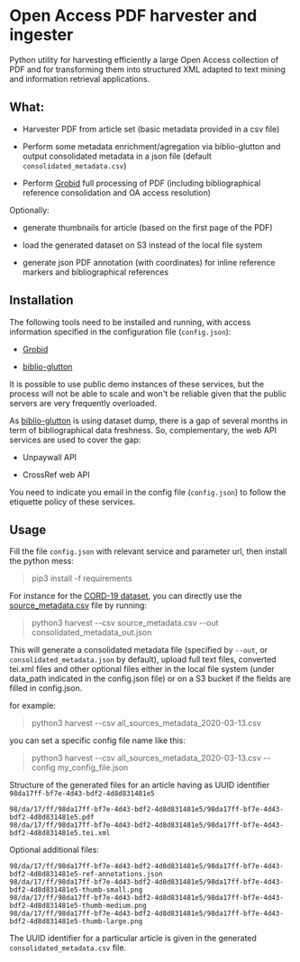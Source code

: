 # Open Access PDF harvester and ingester

Python utility for harvesting efficiently a large Open Access collection of PDF and for transforming them into structured XML adapted to text mining and information retrieval applications.

## What:

- Harvester PDF from article set (basic metadata provided in a csv file)

- Perform some metadata enrichment/agregation via biblio-glutton and output consolidated metadata in a json file (default `consolidated_metadata.csv`)

- Perform [Grobid](https://github.com/kermitt2/grobid) full processing of PDF (including bibliographical reference consolidation and OA access resolution)

Optionally: 

- generate thumbnails for article (based on the first page of the PDF) 

- load the generated dataset on S3 instead of the local file system

- generate json PDF annotation (with coordinates) for inline reference markers and bibliographical references 

## Installation

The following tools need to be installed and running, with access information specified in the configuration file (`config.json`):

- [Grobid](https://github.com/kermitt2/grobid)

- [biblio-glutton](https://github.com/kermitt2/biblio-glutton)

It is possible to use public demo instances of these services, but the process will not be able to scale and won't be reliable given that the public servers are very frequently overloaded. 

As [biblio-glutton](https://github.com/kermitt2/biblio-glutton) is using dataset dump, there is a gap of several months in term of bibliographical data freshness. So, complementary, the web API services are used to cover the gap:

- Unpaywall API

- CrossRef web API

You need to indicate you email in the config file (`config.json`) to follow the etiquette policy of these services. 

## Usage

Fill the file `config.json` with relevant service and parameter url, then install the python mess:

> pip3 install -f requirements

For instance for the [CORD-19 dataset](https://pages.semanticscholar.org/coronavirus-research), you can directly use the [source_metadata.csv](https://ai2-semanticscholar-cord-19.s3-us-west-2.amazonaws.com/2020-03-13/all_sources_metadata_2020-03-13.csv) file by running: 

> python3 harvest --csv source_metadata.csv --out consolidated_metadata_out.json

This will generate a consolidated metadata file (specified by `--out`,  or `consolidated_metadata.json` by default), upload full text files, 
converted tei.xml files and other optional files either in the local file system (under data_path indicated in the config.json 
file) or on a S3 bucket if the fields are filled in config.json. 

for example:

> python3 harvest --csv all_sources_metadata_2020-03-13.csv     

you can set a specific config file name like this:

> python3 harvest --csv all_sources_metadata_2020-03-13.csv --config my_config_file.json    

Structure of the generated files for an article having as UUID identifier `98da17ff-bf7e-4d43-bdf2-4d8d831481e5`

```
98/da/17/ff/98da17ff-bf7e-4d43-bdf2-4d8d831481e5/98da17ff-bf7e-4d43-bdf2-4d8d831481e5.pdf
98/da/17/ff/98da17ff-bf7e-4d43-bdf2-4d8d831481e5/98da17ff-bf7e-4d43-bdf2-4d8d831481e5.tei.xml
```

Optional additional files:

```
98/da/17/ff/98da17ff-bf7e-4d43-bdf2-4d8d831481e5/98da17ff-bf7e-4d43-bdf2-4d8d831481e5-ref-annotations.json
98/da/17/ff/98da17ff-bf7e-4d43-bdf2-4d8d831481e5/98da17ff-bf7e-4d43-bdf2-4d8d831481e5-thumb-small.png
98/da/17/ff/98da17ff-bf7e-4d43-bdf2-4d8d831481e5/98da17ff-bf7e-4d43-bdf2-4d8d831481e5-thumb-medium.png
98/da/17/ff/98da17ff-bf7e-4d43-bdf2-4d8d831481e5/98da17ff-bf7e-4d43-bdf2-4d8d831481e5-thumb-large.png
```

The UUID identifier for a particular article is given in the generated `consolidated_metadata.csv` file.


